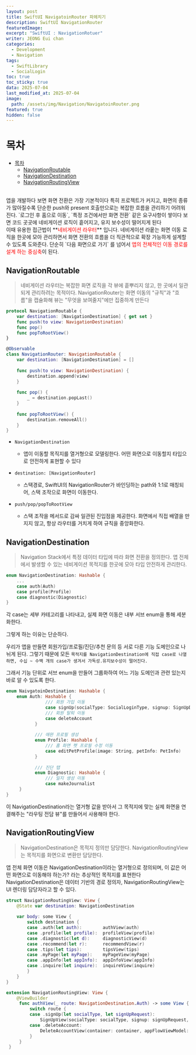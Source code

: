 ```yaml
---
layout: post
title: SwiftUI NavigatoinRouter 파헤치기
description: SwiftUI NavigationRouter
featuredImage:
excerpt: "SwiftUI : NavigationRotuer"
writer: JEONG Eui chan
categories:
  - Development
  - Navigation
tags:
  - SwiftLibrary
  - SocialLogin
toc: true
toc_sticky: true
data: 2025-07-04
last_modified_at: 2025-07-04
image:
  path: /assets/img/Navigation/NavigatoinRouter.png
featured: true
hidden: false
---
```


# 목차
- [목차](#목차)
  - [NavigationRoutable](#navigationroutable)
  - [NavigationDestination](#navigationdestination)
  - [NavigationRoutingView](#navigationroutingview)

<br>
앱을 개발하다 보면 화면 전환은 가장 기본적이다
특히 프로젝트가 커지고, 화면의 종류가 많아질수록 단순한 push와 present 호출만으로는 복잡한 흐름을 관리하기 어려워진다. `로그인 후 홈으로 이동`, `특정 조건에서만 화면 전환` 같은 요구사항이 쌓이다 보면 코드 곳곳에 네비게이션 로직이 흩어지고, 유지 보수성이 떨어지게 된다

<br>
이때 유용한 접근법이 **<font color="#ff0000">네비게이션 라우터</font>** 입니다. 네비게이션 라웉는 화면 이동 로직을 한곳에 모아 관리하면서 화면 전환의 흐름을 더 직관적으로 확장 가능하게 설계할 수 있도록 도와준다. 단순히 `다음 화면으로 가기` 를 넘어서<font color="#ff0000"> 앱의 전체적인 이동 경로를 설계 하는 중심축</font>이 된다.


## NavigationRoutable
> 네비게이션 라우터는 복잡한 화면 로직을 각 뷰에 흩뿌리지 않고, 한 곳에서 일관되게 관리하려는 목적이다. NavigationRouter는 화면 이동의 "규칙"과 "흐름"을 캡슐화해 뷰는 "무엇을 보여줄지"에만 집중하게 만든다

```swift
protocol NavigationRoutable {
    var destination: [NavigationDestination] { get set }
    func push(to view: NavigationDestination)
    func pop()
    func popToRootView()
}

@Observable
class NavigationRouter: NavigationRoutable {
    var destination: [NavigationDestination] = []
    
    func push(to view: NavigationDestination) {
        destination.append(view)
    }
    
    func pop() {
        _ = destination.popLast()
    }
    
    func popToRootView() {
        destination.removeAll()
    }
}

```

* `NavigationDestination`
	* 앱이 이동할 목직지를 열거형으로 모델링한다. 어떤 화면으로 이동할지 타입으로 안전하게 표현할 수 있다

* `destination: [NavigationRouter]`
	* 스택경로, SwiftUI의 NavigationRouter가 바인딩하는 path와 1:1로 매칭되어, 스택 조작으로 화면이 이동한다.
* `push/pop/popToRootView`
	* 스택 조작을 메서드로 감싸 일관된 진입점을 제공한다. 화면에서 직접 배열을 만지지 않고, 항상 라우터를 거치게 하여 규칙을 중앙화한다.

## NavigationDestination
> Navigation Stack에서 특정 데이터 타입에 따라 화면 전환을 정의한다.
> 앱 전체에서 발생할 수 있는 네비게이션 목적지를 한곳에 모아 타입 안전하게 관리한다.

```swift
enum NavigationDestination: Hashable {
    ...
    case auth(Auth)
    case profile(Profile)
    case diagnostic(Diagnostic)
}
```


각 case는 세부 카테고리를 나타내고, 실제 화면 이동은 내부 서브 enum을 통해 세분화한다.

그렇게 하는 이유는 단순하다.

우리가 앱을 만들면 회원가입/프로필/진단/추천 문의 등 서로 다른 기능 도메인으로 나뉘게 된다.
그렇기 때문에 모든 `목적지를 NavigationDestination에 직접 case로 나열하면, 수십 ~ 수백 개의 case가 생겨서 가독성.유지보수성이 떨어진다.`

그래서 기능 단위로 서브 enum을 만들어 그룹화하여 어느 기능 도메인과 관련 있는지 바로 알 수 있도록 한다.

```swift
enum NaivgatoinDestination: Hashable {
	enum Auth: Hashable {
	           /// 회원 가입 이동
	           case signUp(socialType: SocialLoginType, signup: SignUpData)
	           /// 회원 탈퇴 이동
	           case deleteAccount
	       }
	       
	       /// 애완 프로필 생성
	       enum Profile: Hashable {
	           /// 홈 화면 펫 프로필 수정 이동
	           case editPetProfile(image: String, petInfo: PetInfo)
	       }
	       
	       /// 진단 탭
	       enum Diagnostic: Hashable {
	           /// 일지 생성 이동
	           case makeJournalist
	 }
}
```

이 NavigationDestination라는 열거형 값을 받아서 그 목적지에 맞는 실제 화면을 연결해주는 "라우팅 전담 뷰"를 만들어서 사용해야 한다.

## NavigationRoutingView
> NavigationDestination은 목적지 정의만 담당한다. NavigationRoutingView는 목적지를 화면으로 변환만 담당한다.

앱 전체 화면 이동은 NavigationDestination이라는 열거형으로 정의되며, 이 값은 어떤 화면으로 이동해야 하는가? 라는 추상적인 목적지를 표현한다
NavigationDestination은 데이터 기반의 경로 정의자, NavigationRoutingView는 UI 렌더링 담당자라고 할 수 있다.

```swift
struct NavigationRoutingView: View {
    @State var destination: NavigationDestination
    
    var body: some View {
        switch destination {
        case .auth(let auth):        authView(auth)
        case .profile(let profile):  profileView(profile)
        case .diagnostic(let d):     diagnosticView(d)
        case .recommend(let r):      recommendView(r)
        case .tips(let tips):        tipsView(tips)
        case .myPage(let myPage):    myPageView(myPage)
        case .appInfo(let appInfo):  appInfoView(appInfo)
        case .inquire(let inquire):  inquireView(inquire)
        }
    }
}

extension NavigationRoutingView: View {
	@ViewBuilder
	 func authView(_ route: NavigationDestination.Auth) -> some View {
	     switch route {
	     case .signUp(let socialType, let signUpRequest):
	         SignUpView(socialType: socialType, signup: signUpRequest, container: container, appFlowViewModel: appFlowViewModel)
	     case .deleteAccount:
	         DeleteAccountView(container: container, appFlowViewModel: appFlowViewModel)
	     }
	 }
 }
```